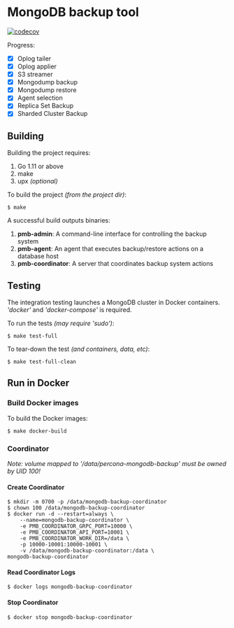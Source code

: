 # MongoDB backup tool
[![codecov](https://codecov.io/gh/percona/mongodb-backup/branch/master/graph/badge.svg?token=TiuOmTfp2p)](https://codecov.io/gh/percona/mongodb-backup)

Progress:
- [x] Oplog tailer
- [x] Oplog applier
- [x] S3 streamer
- [x] Mongodump backup
- [x] Mongodump restore
- [x] Agent selection
- [x] Replica Set Backup
- [x] Sharded Cluster Backup

## Building

Building the project requires:
1. Go 1.11 or above
1. make
1. upx *(optional)*

To build the project *(from the project dir)*:
```
$ make
```

A successful build outputs binaries: 
1. **pmb-admin**: A command-line interface for controlling the backup system
1. **pmb-agent**: An agent that executes backup/restore actions on a database host
1. **pmb-coordinator**: A server that coordinates backup system actions

## Testing

The integration testing launches a MongoDB cluster in Docker containers. *'docker'* and *'docker-compose'* is required.

To run the tests *(may require 'sudo')*:
```
$ make test-full
```

To tear-down the test *(and containers, data, etc)*:
```
$ make test-full-clean
```

## Run in Docker

### Build Docker images

To build the Docker images:
```
$ make docker-build
```

### Coordinator
*Note: volume mapped to '/data/percona-mongodb-backup' must be owned by UID 100!*

#### Create Coordinator
```
$ mkdir -m 0700 -p /data/mongodb-backup-coordinator
$ chown 100 /data/mongodb-backup-coordinator
$ docker run -d --restart=always \
    --name=mongodb-backup-coordinator \
    -e PMB_COORDINATOR_GRPC_PORT=10000 \
    -e PMB_COORDINATOR_API_PORT=10001 \
    -e PMB_COORDINATOR_WORK_DIR=/data \
    -p 10000-10001:10000-10001 \
    -v /data/mongodb-backup-coordinator:/data \
mongodb-backup-coordinator
```

#### Read Coordinator Logs
```
$ docker logs mongodb-backup-coordinator
```

#### Stop Coordinator
```
$ docker stop mongodb-backup-coordinator
```

